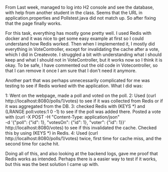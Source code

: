 From Last week, managed to log into H2 console and see the database, with help from another student in the class. Seems that the URL in application.properties and Pollstest.java did not match up. So after fixing that the page finally works. 

For this task, everything has mostly gone pretty well. I used Redis with docker and it was nice to get some easy example at first so I could understand how Redis worked. Then when I implemented it, I mostly did everything in VoteController, except for invalidating the cache after a vote, which I did in Createvote. I struggled a bit with understanding what i should keep and what I should not in VoteController, but it works now so I think it is okay. To be safe, I have commented out the old code in Votecontroller, so that I can remove it once I am sure that I don't need it anymore. 

Another part that was perhaps unnecessarily complicated for me was testing to see if Redis worked with the application. What I did was:

1: Went on the webpage, made a poll and voted on the poll.
2: Used (curl http://localhost:8080/polls/1/votes) to see if it was collected from Redis or if it was aggregated from the DB.
3: checked Redis with (KEYS *) and (LRANGE poll:votes:1 0 -1) to see if the poll was added there. 
Posted a vote with (curl -X POST -H "Content-Type: application/json" \
  -d '{"poll": {"id": 1}, "votesOn": {"id": 1}, "voter": {"id": 1}}' \
  http://localhost:8080/votes) to see if this invalidated the cache. Checked this by using (KEYS *) in Redis.
4: Used (curl http://localhost:8080/polls/1/votes) twice, first time for cache miss, and the second time for cache hit.

Doing all of this, and also looking at the backend logs, gave me proof that Redis works as intended. Perhaps there is a easier way to test if it works, but this was the best solution I came up with.